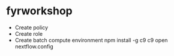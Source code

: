 # fyrworkshop
- Create policy
- Create role
- Create batch compute environment
npm install -g c9
c9 open nextflow.config
